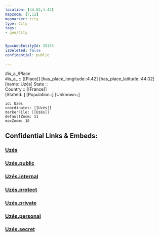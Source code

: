```yaml
---
location: [44.02,4.42] 
mapzoom: [7,12] 
mapmarker: city 
type: City
tags:
- geo/City


SpocWebEntityId: 35155
isDeleted: false
confidential: public

---
```

#is_a_/Place  
#is_a_ :: [[Place]] 
[has_place_longitude::4.42] 
[has_place_latitude::44.02] 
[name::Uzés] 
State ::  
Country :: [[France]]  
[StateId::] 
[Population::] 
[Unknown::] 


```leaflet
id: Uzés
coordinates: [[Uzés]] 
markerFile: [[Uzés]] 
defaultZoom: 11 
maxZoom: 18
```


## Confidential Links & Embeds: 

### [Uzés](/_Standards/Earth/Continent/Europe/Europe~West/France/regions~France/Occitanie/departments~Occitanie/Gard/communes~Gard/Nîmes/cities~Nîmes/Uzés.md) 

### [Uzés.public](/_public/Earth/Continent/Europe/Europe~West/France/regions~France/Occitanie/departments~Occitanie/Gard/communes~Gard/Nîmes/cities~Nîmes/Uzés.public.md) 

### [Uzés.internal](/_internal/Earth/Continent/Europe/Europe~West/France/regions~France/Occitanie/departments~Occitanie/Gard/communes~Gard/Nîmes/cities~Nîmes/Uzés.internal.md) 

### [Uzés.protect](/_protect/Earth/Continent/Europe/Europe~West/France/regions~France/Occitanie/departments~Occitanie/Gard/communes~Gard/Nîmes/cities~Nîmes/Uzés.protect.md) 

### [Uzés.private](/_private/Earth/Continent/Europe/Europe~West/France/regions~France/Occitanie/departments~Occitanie/Gard/communes~Gard/Nîmes/cities~Nîmes/Uzés.private.md) 

### [Uzés.personal](/_personal/Earth/Continent/Europe/Europe~West/France/regions~France/Occitanie/departments~Occitanie/Gard/communes~Gard/Nîmes/cities~Nîmes/Uzés.personal.md) 

### [Uzés.secret](/_secret/Earth/Continent/Europe/Europe~West/France/regions~France/Occitanie/departments~Occitanie/Gard/communes~Gard/Nîmes/cities~Nîmes/Uzés.secret.md)

